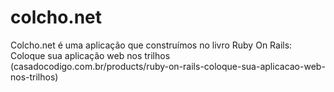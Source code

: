 colcho.net
==========

Colcho.net é uma aplicação que construímos no livro Ruby On Rails: Coloque sua aplicação web nos trilhos (casadocodigo.com.br/products/ruby-on-rails-coloque-sua-aplicacao-web-nos-trilhos)